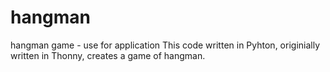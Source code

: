 # hangman
hangman game - use for application
This code written in Pyhton, originially written in Thonny, creates a game of hangman.
